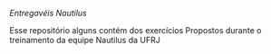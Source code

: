 *Entregavéis Nautilus*

Esse repositório alguns contém dos exercícios 
Propostos durante o treinamento da equipe Nautilus da UFRJ 
